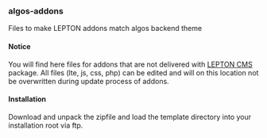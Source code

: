 ### algos-addons

Files to make LEPTON addons match algos backend theme 


#### Notice

You will find here files for addons that are not delivered with [LEPTON CMS][1] package.
All files (lte, js, css, php) can be edited and will on this location not be overwritten during update process of addons. 


#### Installation

Download and unpack the zipfile and load the template directory into your installation root via ftp.

[1]: https://lepton-cms.org "LEPTON CMS"